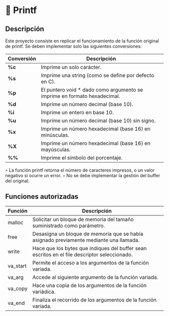 # 📝 Printf

## Descripción 

Este proyecto consiste en replicar el funcionamiento de la función original de printf. 
Se deben implementar solo las siguientes conversiones:

| Conversión  | Descripción														 			|
|-------|-----------------------------------------------------------------------------------|
| **%c** | Imprime un solo carácter.       													|
| **%s** | Imprime una string (como se define por defecto en C).											|
| **%p** | El puntero void * dado como argumento se imprime en formato hexadecimal.								|
| **%d** | Imprime un número decimal (base 10).																	|
| **%i** | Imprime un entero en base 10.               											|
| **%u** | Imprime un número decimal (base 10) sin signo.               									|
| **%x** | Imprime un número hexadecimal (base 16) en minúsculas.                				|
| **%X** | Imprime un número hexadecimal (base 16) en mayúsculas.                				|
| **%%** | Imprime el símbolo del porcentaje.                 											|

◦ La función printf retorna el número de caracteres impresos, o un valor negativo si ocurre un error.
◦ No se debe implementar la gestión del buffer del original.

## Funciones autorizadas 

| Función  | Descripción														 			|
|-------|-----------------------------------------------------------------------------------|
| malloc | Solicitar un bloque de memoria del tamaño suministrado como parámetro.     													|
| free | Desasigna un bloque de memoria que se había asignado previamente mediante una llamada. 											|
| write | Hace que los bytes que indiques del buffer sean escritos en el file descriptor seleccionado.								|
| va_start | Permite el acceso a los argumentos de la función variada.														|
| va_arg | Accede al siguiente argumento de la función variada.               											|
| va_copy | Hace una copia de los argumentos de la función variádica.               									|
| va_end | Finaliza el recorrido de los argumentos de la función variada.                				|